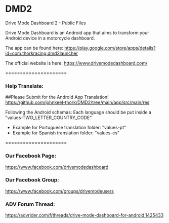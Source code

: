 # DMD2
Drive Mode Dashboard 2 - Public Files

Drive Mode Dashboard is an Android app that aims to transform your Android device in a motorcycle dashboard.


The app can be found here:
https://play.google.com/store/apps/details?id=com.thorkracing.dmd2launcher


The official website is here:
https://www.drivemodedashboard.com/


=====================


### Help Translate:
##Please Submit for the Android App Translation!
https://github.com/johnkeel-thork/DMD2/tree/main/app/src/main/res

Following the Android schemas:
Each language should be put inside a "values-TWO_LETTER_COUNTRY_CODE"
- Example for Portuguese translation folder: "values-pt"
- Example for Spanish translation folder: "values-es"


=====================


### Our Facebook Page:
https://www.facebook.com/drivemodedashboard


### Our Facebook Group:
https://www.facebook.com/groups/drivemodeusers

    
### ADV Forum Thread:
https://advrider.com/f/threads/drive-mode-dashboard-for-android.1425433

